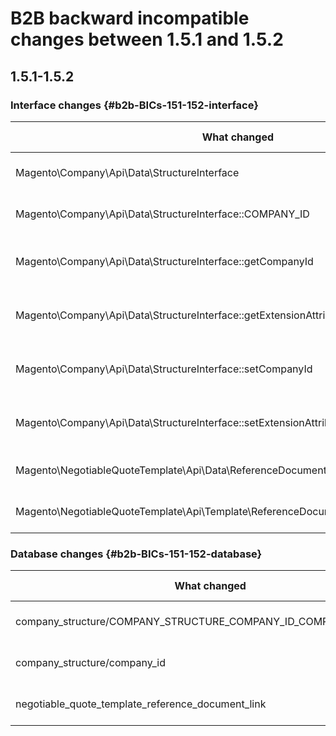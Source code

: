 # B2B backward incompatible changes between 1.5.1 and 1.5.2

## 1.5.1-1.5.2

### Interface changes {#b2b-BICs-151-152-interface}

| What changed | How it changed |
| --- | --- |
| Magento\Company\Api\Data\StructureInterface | Added parent to interface. |
| Magento\Company\Api\Data\StructureInterface::COMPANY\_ID | Constant has been added. |
| Magento\Company\Api\Data\StructureInterface::getCompanyId | [public] Method has been added. |
| Magento\Company\Api\Data\StructureInterface::getExtensionAttributes | [public] Method has been added. |
| Magento\Company\Api\Data\StructureInterface::setCompanyId | [public] Method has been added. |
| Magento\Company\Api\Data\StructureInterface::setExtensionAttributes | [public] Method has been added. |
| Magento\NegotiableQuoteTemplate\Api\Data\ReferenceDocumentLinkInterface | Interface was added. |
| Magento\NegotiableQuoteTemplate\Api\Template\ReferenceDocumentLinkRepositoryInterface | Interface was added. |

### Database changes {#b2b-BICs-151-152-database}

| What changed | How it changed |
| --- | --- |
| company\_structure/COMPANY\_STRUCTURE\_COMPANY\_ID\_COMPANY\_ENTITY\_ID | Foreign key was added |
| company\_structure/company\_id | Column was added |
| negotiable\_quote\_template\_reference\_document\_link | Table was added |

